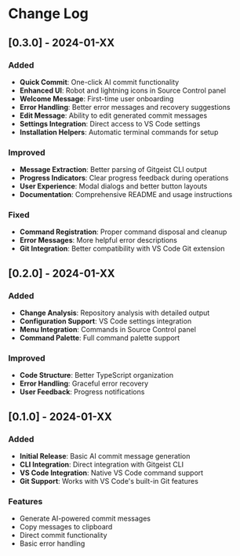 # Change Log

## [0.3.0] - 2024-01-XX

### Added
- **Quick Commit**: One-click AI commit functionality
- **Enhanced UI**: Robot and lightning icons in Source Control panel
- **Welcome Message**: First-time user onboarding
- **Error Handling**: Better error messages and recovery suggestions
- **Edit Message**: Ability to edit generated commit messages
- **Settings Integration**: Direct access to VS Code settings
- **Installation Helpers**: Automatic terminal commands for setup

### Improved
- **Message Extraction**: Better parsing of Gitgeist CLI output
- **Progress Indicators**: Clear progress feedback during operations
- **User Experience**: Modal dialogs and better button layouts
- **Documentation**: Comprehensive README and usage instructions

### Fixed
- **Command Registration**: Proper command disposal and cleanup
- **Error Messages**: More helpful error descriptions
- **Git Integration**: Better compatibility with VS Code Git extension

## [0.2.0] - 2024-01-XX

### Added
- **Change Analysis**: Repository analysis with detailed output
- **Configuration Support**: VS Code settings integration
- **Menu Integration**: Commands in Source Control panel
- **Command Palette**: Full command palette support

### Improved
- **Code Structure**: Better TypeScript organization
- **Error Handling**: Graceful error recovery
- **User Feedback**: Progress notifications

## [0.1.0] - 2024-01-XX

### Added
- **Initial Release**: Basic AI commit message generation
- **CLI Integration**: Direct integration with Gitgeist CLI
- **VS Code Integration**: Native VS Code command support
- **Git Support**: Works with VS Code's built-in Git features

### Features
- Generate AI-powered commit messages
- Copy messages to clipboard
- Direct commit functionality
- Basic error handling